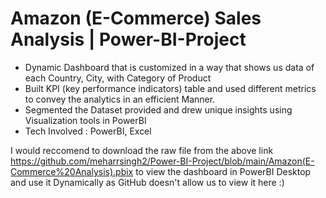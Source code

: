 # Amazon (E-Commerce) Sales Analysis | Power-BI-Project

- Dynamic Dashboard that is customized in a way that shows us data of each Country, City, with
Category of Product
- Built KPI (key performance indicators) table and used different metrics to convey the analytics in an efficient
Manner.
- Segmented the Dataset provided and drew unique insights using Visualization tools in PowerBI
- Tech Involved : PowerBI, Excel

I would reccomend to download the raw file from the above link https://github.com/meharrsingh2/Power-BI-Project/blob/main/Amazon(E-Commerce%20Analysis).pbix to view the dashboard in PowerBI Desktop and use it Dynamically as GitHub doesn't allow us to view it here :)
